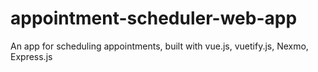 # appointment-scheduler-web-app
An app for scheduling appointments, built with vue.js, vuetify.js, Nexmo, Express.js

